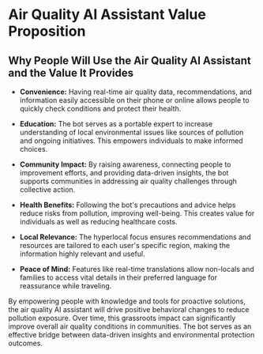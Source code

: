 # Air Quality AI Assistant Value Proposition

## Why People Will Use the Air Quality AI Assistant and the Value It Provides

- **Convenience:** Having real-time air quality data, recommendations, and information easily accessible on their phone or online allows people to quickly check conditions and protect their health.

- **Education:** The bot serves as a portable expert to increase understanding of local environmental issues like sources of pollution and ongoing initiatives. This empowers individuals to make informed choices.

- **Community Impact:** By raising awareness, connecting people to improvement efforts, and providing data-driven insights, the bot supports communities in addressing air quality challenges through collective action.

- **Health Benefits:** Following the bot's precautions and advice helps reduce risks from pollution, improving well-being. This creates value for individuals as well as reducing healthcare costs.

- **Local Relevance:** The hyperlocal focus ensures recommendations and resources are tailored to each user's specific region, making the information highly relevant and useful.

- **Peace of Mind:** Features like real-time translations allow non-locals and families to access vital details in their preferred language for reassurance while traveling.

By empowering people with knowledge and tools for proactive solutions, the air quality AI assistant will drive positive behavioral changes to reduce pollution exposure. Over time, this grassroots impact can significantly improve overall air quality conditions in communities. The bot serves as an effective bridge between data-driven insights and environmental protection outcomes.
